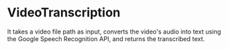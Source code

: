 # VideoTranscription
 It takes a video file path as input, converts the video's audio into text using the Google Speech Recognition API, and returns the transcribed text.
